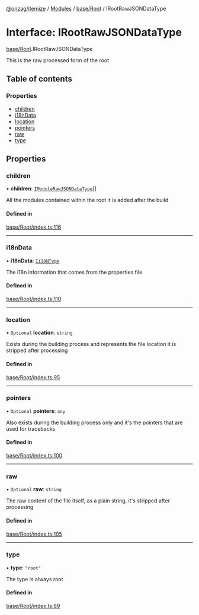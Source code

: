 [@onzag/itemize](../README.md) / [Modules](../modules.md) / [base/Root](../modules/base_Root.md) / IRootRawJSONDataType

# Interface: IRootRawJSONDataType

[base/Root](../modules/base_Root.md).IRootRawJSONDataType

This is the raw processed form of the root

## Table of contents

### Properties

- [children](base_Root.IRootRawJSONDataType.md#children)
- [i18nData](base_Root.IRootRawJSONDataType.md#i18ndata)
- [location](base_Root.IRootRawJSONDataType.md#location)
- [pointers](base_Root.IRootRawJSONDataType.md#pointers)
- [raw](base_Root.IRootRawJSONDataType.md#raw)
- [type](base_Root.IRootRawJSONDataType.md#type)

## Properties

### children

• **children**: [`IModuleRawJSONDataType`](base_Root_Module.IModuleRawJSONDataType.md)[]

All the modules contained within the root it is added after
the build

#### Defined in

[base/Root/index.ts:116](https://github.com/onzag/itemize/blob/a24376ed/base/Root/index.ts#L116)

___

### i18nData

• **i18nData**: [`Ii18NType`](base_Root.Ii18NType.md)

The i18n information that comes from the properties file

#### Defined in

[base/Root/index.ts:110](https://github.com/onzag/itemize/blob/a24376ed/base/Root/index.ts#L110)

___

### location

• `Optional` **location**: `string`

Exists during the building process and represents the file location
it is stripped after processing

#### Defined in

[base/Root/index.ts:95](https://github.com/onzag/itemize/blob/a24376ed/base/Root/index.ts#L95)

___

### pointers

• `Optional` **pointers**: `any`

Also exists during the building process only and it's the pointers
that are used for tracebacks

#### Defined in

[base/Root/index.ts:100](https://github.com/onzag/itemize/blob/a24376ed/base/Root/index.ts#L100)

___

### raw

• `Optional` **raw**: `string`

The raw content of the file itself, as a plain string, it's stripped
after processing

#### Defined in

[base/Root/index.ts:105](https://github.com/onzag/itemize/blob/a24376ed/base/Root/index.ts#L105)

___

### type

• **type**: ``"root"``

The type is always root

#### Defined in

[base/Root/index.ts:89](https://github.com/onzag/itemize/blob/a24376ed/base/Root/index.ts#L89)
